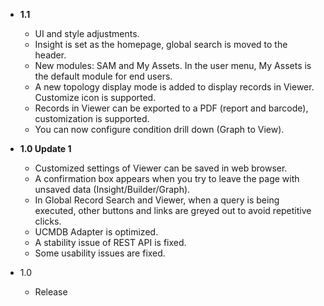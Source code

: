 
- **1.1**
    - UI and style adjustments.
    - Insight is set as the homepage, global search is moved to the header.
    - New modules: SAM and My Assets. In the user menu, My Assets is the default module for end users.
    - A new topology display mode is added to display records in Viewer. Customize icon is supported.
    - Records in Viewer can be exported to a PDF (report and barcode), customization is supported.
    - You can now configure condition drill down (Graph to View).

- **1.0 Update 1**
    - Customized settings of Viewer can be saved in web browser.
    - A confirmation box appears when you try to leave the page with unsaved data (Insight/Builder/Graph).
    - In Global Record Search and Viewer, when a query is being executed, other buttons and links are greyed out to avoid repetitive clicks.
    - UCMDB Adapter is optimized.
    - A stability issue of REST API is fixed.
    - Some usability issues are fixed.

- 1.0
    - Release